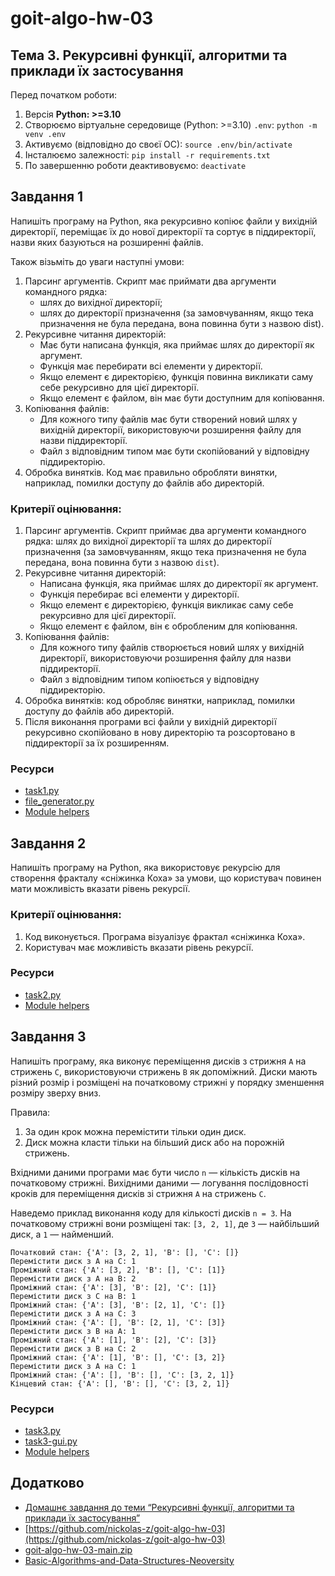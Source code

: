 # goit-algo-hw-03
## Тема 3. Рекурсивні функції, алгоритми та приклади їх застосування

Перед початком роботи:
1. Версія **Python: >=3.10**
2. Cтворюємо віртуальне середовище (Python: >=3.10) `.env`: `python -m venv .env`
3. Активуємо (відповідно до своєї ОС): `source .env/bin/activate`
4. Інсталюємо залежності: `pip install -r requirements.txt`
5. По завершенню роботи деактивовуємо: `deactivate`

## Завдання 1
Напишіть програму на Python, яка рекурсивно копіює файли у вихідній директорії, переміщає їх до нової директорії 
та сортує в піддиректорії, назви яких базуються на розширенні файлів.

Також візьміть до уваги наступні умови:
1. Парсинг аргументів. Скрипт має приймати два аргументи командного рядка: 
    - шлях до вихідної директорії;
    - шлях до директорії призначення (за замовчуванням, якщо тека призначення не була передана, вона повинна бути з назвою dist).
2. Рекурсивне читання директорій:
    - Має бути написана функція, яка приймає шлях до директорії як аргумент.
    - Функція має перебирати всі елементи у директорії.
    - Якщо елемент є директорією, функція повинна викликати саму себе рекурсивно для цієї директорії.
    - Якщо елемент є файлом, він має бути доступним для копіювання.
3. Копіювання файлів:
    - Для кожного типу файлів має бути створений новий шлях у вихідній директорії, використовуючи розширення файлу для назви піддиректорії.
    - Файл з відповідним типом має бути скопійований у відповідну піддиректорію.
4. Обробка винятків. Код має правильно обробляти винятки, наприклад, помилки доступу до файлів або директорій.


### Критерії оцінювання:
1. Парсинг аргументів. Скрипт приймає два аргументи командного рядка: шлях до вихідної директорії та шлях до директорії призначення (за замовчуванням, якщо тека призначення не була передана, вона повинна бути з назвою `dist`).
2. Рекурсивне читання директорій:
    - Написана функція, яка приймає шлях до директорії як аргумент.
    - Функція перебирає всі елементи у директорії.
    - Якщо елемент є директорією, функція викликає саму себе рекурсивно для цієї директорії.
    - Якщо елемент є файлом, він є обробленим для копіювання.
3. Копіювання файлів:
    - Для кожного типу файлів створюється новий шлях у вихідній директорії, використовуючи розширення файлу для назви піддиректорії.
    - Файл з відповідним типом копіюється у відповідну піддиректорію.
4. Обробка винятків: код обробляє винятки, наприклад, помилки доступу до файлів або директорій.
5. Після виконання програми всі файли у вихідній директорії рекурсивно скопійовано в нову директорію та розсортовано в піддиректорії за їх розширенням.

### Ресурси
- [task1.py](./task1.py)
- [file_generator.py](./file_generator.py)
- [Module helpers](./helpers)

## Завдання 2
Напишіть програму на Python, яка використовує рекурсію для створення фракталу «сніжинка Коха» за умови, 
що користувач повинен мати можливість вказати рівень рекурсії.

### Критерії оцінювання:
1. Код виконується. Програма візуалізує фрактал «сніжинка Коха».
2. Користувач має можливість вказати рівень рекурсії.

### Ресурси
- [task2.py](./task2.py)
- [Module helpers](./helpers)

## Завдання 3
Напишіть програму, яка виконує переміщення дисків з стрижня `А` на стрижень `С`, використовуючи стрижень `В` як допоміжний. 
Диски мають різний розмір і розміщені на початковому стрижні у порядку зменшення розміру зверху вниз.

Правила:
1. За один крок можна перемістити тільки один диск.
2. Диск можна класти тільки на більший диск або на порожній стрижень.

Вхідними даними програми має бути число `n` — кількість дисків на початковому стрижні. Вихідними даними — логування послідовності кроків для переміщення дисків зі стрижня `А` на стрижень `С`.

Наведемо приклад виконання коду для кількості дисків `n = 3`. На початковому стрижні вони розміщені так: `[3, 2, 1]`, де `3` — найбільший диск, а `1` — найменший.

```
Початковий стан: {'A': [3, 2, 1], 'B': [], 'C': []}
Перемістити диск з A на C: 1
Проміжний стан: {'A': [3, 2], 'B': [], 'C': [1]}
Перемістити диск з A на B: 2
Проміжний стан: {'A': [3], 'B': [2], 'C': [1]}
Перемістити диск з C на B: 1
Проміжний стан: {'A': [3], 'B': [2, 1], 'C': []}
Перемістити диск з A на C: 3
Проміжний стан: {'A': [], 'B': [2, 1], 'C': [3]}
Перемістити диск з B на A: 1
Проміжний стан: {'A': [1], 'B': [2], 'C': [3]}
Перемістити диск з B на C: 2
Проміжний стан: {'A': [1], 'B': [], 'C': [3, 2]}
Перемістити диск з A на C: 1
Проміжний стан: {'A': [], 'B': [], 'C': [3, 2, 1]}
Кінцевий стан: {'A': [], 'B': [], 'C': [3, 2, 1]}
```

### Ресурси
- [task3.py](./task3.py)
- [task3-gui.py](./task3-gui.py)
- [Module helpers](./helpers)


## Додатково
- [Домашнє завдання до теми “Рекурсивні функції, алгоритми та приклади їх застосування”](https://www.edu.goit.global/uk/learn/24858703/19646173/19646405/homework)
- [https://github.com/nickolas-z/goit-algo-hw-03](https://github.com/nickolas-z/goit-algo-hw-03)
- [goit-algo-hw-03-main.zip](https://s3.eu-north-1.amazonaws.com/lms.goit.files/e6bf9518-6bc3-43d3-8946-24ea44a0bd6b%D0%94%D0%973_%D0%97%D1%83%D0%B1%D1%87%D0%B8%D0%BA%D0%9C%D0%B8%D0%BA%D0%BE%D0%BB%D0%B0%D0%9C%D0%B8%D0%BA%D0%BE%D0%BB%D0%B0%D0%B9%D0%BE%D0%B2%D0%B8%D1%87.zip)
- [Basic-Algorithms-and-Data-Structures-Neoversity](https://github.com/nickolas-z/Basic-Algorithms-and-Data-Structures-Neoversity)
